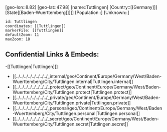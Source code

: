 ﻿---
location: [47.98,8.82]
mapzoom: [7,12] 
mapmarker: city 
type: City
tags:
- geo/City


SpocWebEntityId: 35061
isDeleted: false
confidential: public

---
[geo-lon::8.82]
[geo-lat::47.98]
[name::Tuttlingen]
[Country::[[Germany]]]
[State[[Baden-Wuerttemberg]]]]]
[Population::]
[Unknown::]


```leaflet
id: Tuttlingen
coordinates: [[Tuttlingen]]
markerFile: [[Tuttlingen]]
defaultZoom: 11 
maxZoom: 18
```


## Confidential Links & Embeds: 
-[[Tuttlingen|Tuttlingen]]] 
- [[../../../../../../../../_internal/geo/Continent/Europe/Germany/West/Baden-Wuerttemberg/City/Tuttlingen.internal|Tuttlingen.internal]] 
- [[../../../../../../../../_protect/geo/Continent/Europe/Germany/West/Baden-Wuerttemberg/City/Tuttlingen.protect|Tuttlingen.protect]] 
- [[../../../../../../../../_private/geo/Continent/Europe/Germany/West/Baden-Wuerttemberg/City/Tuttlingen.private|Tuttlingen.private]] 
- [[../../../../../../../../_personal/geo/Continent/Europe/Germany/West/Baden-Wuerttemberg/City/Tuttlingen.personal|Tuttlingen.personal]] 
- [[../../../../../../../../_secret/geo/Continent/Europe/Germany/West/Baden-Wuerttemberg/City/Tuttlingen.secret|Tuttlingen.secret]] 
